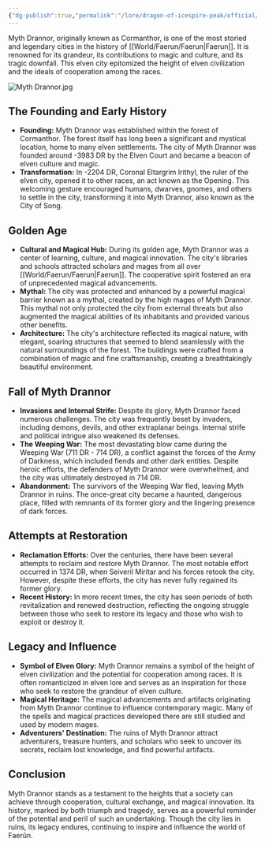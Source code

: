 ```yaml
---
{"dg-publish":true,"permalink":"/lore/dragon-of-icespire-peak/official/kingdoms-and-cities/myth-drannor/"}
---
```


Myth Drannor, originally known as Cormanthor, is one of the most storied and legendary cities in the history of [[World/Faerun/Faerun\|Faerun]]. It is renowned for its grandeur, its contributions to magic and culture, and its tragic downfall. This elven city epitomized the height of elven civilization and the ideals of cooperation among the races.

![Myth Drannor.jpg](/img/user/Images/Locations/Myth%20Drannor.jpg)

## The Founding and Early History

- **Founding:** Myth Drannor was established within the forest of Cormanthor. The forest itself has long been a significant and mystical location, home to many elven settlements. The city of Myth Drannor was founded around -3983 DR by the Elven Court and became a beacon of elven culture and magic.
- **Transformation:** In -2204 DR, Coronal Eltargrim Irithyl, the ruler of the elven city, opened it to other races, an act known as the Opening. This welcoming gesture encouraged humans, dwarves, gnomes, and others to settle in the city, transforming it into Myth Drannor, also known as the City of Song.

## Golden Age

- **Cultural and Magical Hub:** During its golden age, Myth Drannor was a center of learning, culture, and magical innovation. The city's libraries and schools attracted scholars and mages from all over [[World/Faerun/Faerun\|Faerun]]. The cooperative spirit fostered an era of unprecedented magical advancements.
- **Mythal:** The city was protected and enhanced by a powerful magical barrier known as a mythal, created by the high mages of Myth Drannor. This mythal not only protected the city from external threats but also augmented the magical abilities of its inhabitants and provided various other benefits.
- **Architecture:** The city's architecture reflected its magical nature, with elegant, soaring structures that seemed to blend seamlessly with the natural surroundings of the forest. The buildings were crafted from a combination of magic and fine craftsmanship, creating a breathtakingly beautiful environment.

## Fall of Myth Drannor

- **Invasions and Internal Strife:** Despite its glory, Myth Drannor faced numerous challenges. The city was frequently beset by invaders, including demons, devils, and other extraplanar beings. Internal strife and political intrigue also weakened its defenses.
- **The Weeping War:** The most devastating blow came during the Weeping War (711 DR - 714 DR), a conflict against the forces of the Army of Darkness, which included fiends and other dark entities. Despite heroic efforts, the defenders of Myth Drannor were overwhelmed, and the city was ultimately destroyed in 714 DR.
- **Abandonment:** The survivors of the Weeping War fled, leaving Myth Drannor in ruins. The once-great city became a haunted, dangerous place, filled with remnants of its former glory and the lingering presence of dark forces.

## Attempts at Restoration

- **Reclamation Efforts:** Over the centuries, there have been several attempts to reclaim and restore Myth Drannor. The most notable effort occurred in 1374 DR, when Seiveril Miritar and his forces retook the city. However, despite these efforts, the city has never fully regained its former glory.
- **Recent History:** In more recent times, the city has seen periods of both revitalization and renewed destruction, reflecting the ongoing struggle between those who seek to restore its legacy and those who wish to exploit or destroy it.

## Legacy and Influence

- **Symbol of Elven Glory:** Myth Drannor remains a symbol of the height of elven civilization and the potential for cooperation among races. It is often romanticized in elven lore and serves as an inspiration for those who seek to restore the grandeur of elven culture.
- **Magical Heritage:** The magical advancements and artifacts originating from Myth Drannor continue to influence contemporary magic. Many of the spells and magical practices developed there are still studied and used by modern mages.
- **Adventurers' Destination:** The ruins of Myth Drannor attract adventurers, treasure hunters, and scholars who seek to uncover its secrets, reclaim lost knowledge, and find powerful artifacts.

## Conclusion

Myth Drannor stands as a testament to the heights that a society can achieve through cooperation, cultural exchange, and magical innovation. Its history, marked by both triumph and tragedy, serves as a powerful reminder of the potential and peril of such an undertaking. Though the city lies in ruins, its legacy endures, continuing to inspire and influence the world of Faerûn.